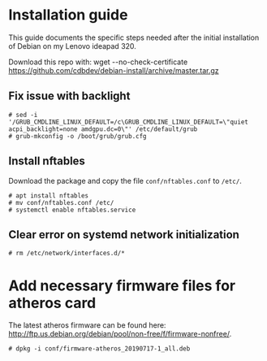 # Installation guide
This guide documents the specific steps needed after the initial installation of Debian on my Lenovo ideapad 320.

Download this repo with: 
wget --no-check-certificate https://github.com/cdbdev/debian-install/archive/master.tar.gz

## Fix issue with backlight
```
# sed -i '/GRUB_CMDLINE_LINUX_DEFAULT=/c\GRUB_CMDLINE_LINUX_DEFAULT=\"quiet acpi_backlight=none amdgpu.dc=0\"' /etc/default/grub
# grub-mkconfig -o /boot/grub/grub.cfg
```

## Install nftables
Download the package and copy the file `conf/nftables.conf` to `/etc/`.

```
# apt install nftables
# mv conf/nftables.conf /etc/
# systemctl enable nftables.service
```

## Clear error on systemd network initialization
```
# rm /etc/network/interfaces.d/*

```

# Add necessary firmware files for atheros card

The latest atheros firmware can be found here: http://ftp.us.debian.org/debian/pool/non-free/f/firmware-nonfree/.

```
# dpkg -i conf/firmware-atheros_20190717-1_all.deb
```

